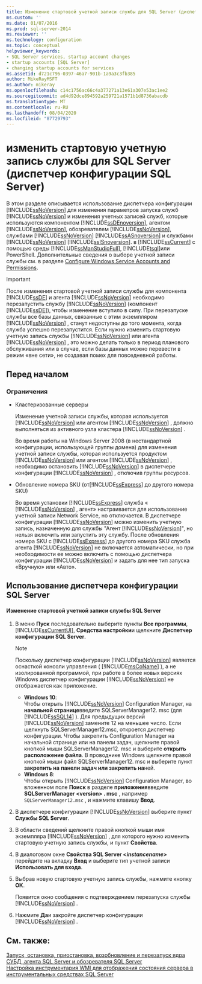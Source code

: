 ```yaml
---
title: Изменение стартовой учетной записи службы для SQL Server (диспетчер конфигурации SQL Server) | Документация Майкрософт
ms.custom: ''
ms.date: 01/07/2016
ms.prod: sql-server-2014
ms.reviewer: ''
ms.technology: configuration
ms.topic: conceptual
helpviewer_keywords:
- SQL Server services, startup account changes
- startup accounts [SQL Server]
- changing startup accounts for services
ms.assetid: d721c796-0397-46a7-901b-1a9a3c3fb385
author: MikeRayMSFT
ms.author: mikeray
ms.openlocfilehash: c14c1756ac66c4a377271a13e61a307e53ac1ee2
ms.sourcegitcommit: ad4d92dce894592a259721a1571b1d8736abacdb
ms.translationtype: MT
ms.contentlocale: ru-RU
ms.lasthandoff: 08/04/2020
ms.locfileid: "87729793"
---
```

# <a name="change-the-service-startup-account-for-sql-server-sql-server-configuration-manager"></a>изменить стартовую учетную запись службы для SQL Server (диспетчер конфигурации SQL Server)
  В этом разделе описывается использование диспетчера конфигурации [!INCLUDE[ssNoVersion](../../includes/ssnoversion-md.md)] для изменения параметров запуска служб [!INCLUDE[ssNoVersion](../../includes/ssnoversion-md.md)] и изменения учетных записей служб, которые используются компонентом [!INCLUDE[ssDEnoversion](../../includes/ssdenoversion-md.md)], агентом [!INCLUDE[ssNoVersion](../../includes/ssnoversion-md.md)], обозревателем [!INCLUDE[ssNoVersion](../../includes/ssnoversion-md.md)], службами [!INCLUDE[ssNoVersion](../../includes/ssnoversion-md.md)] [!INCLUDE[ssASnoversion](../../includes/ssasnoversion-md.md)] и службами [!INCLUDE[ssNoVersion](../../includes/ssnoversion-md.md)] [!INCLUDE[ssISnoversion](../../includes/ssisnoversion-md.md)]. в [!INCLUDE[ssCurrent](../../includes/sscurrent-md.md)] с помощью среды [!INCLUDE[ssManStudioFull](../../includes/ssmanstudiofull-md.md)], [!INCLUDE[tsql](../../includes/tsql-md.md)]или PowerShell. Дополнительные сведения о выборе учетной записи службы см. в разделе [Configure Windows Service Accounts and Permissions](configure-windows-service-accounts-and-permissions.md).  
  
> [!IMPORTANT]  
>  После изменения стартовой учетной записи службы для компонента [!INCLUDE[ssDE](../../includes/ssde-md.md)] и агента [!INCLUDE[ssNoVersion](../../includes/ssnoversion-md.md)] необходимо перезапустить службу [!INCLUDE[ssNoVersion](../../includes/ssnoversion-md.md)] (компонент [!INCLUDE[ssDE](../../includes/ssde-md.md)]), чтобы изменение вступило в силу. При перезапуске службы все базы данных, связанные с этим экземпляром [!INCLUDE[ssNoVersion](../../includes/ssnoversion-md.md)] , станут недоступны до того момента, когда служба успешно перезапустится. Если нужно изменить стартовую учетную запись службы [!INCLUDE[ssNoVersion](../../includes/ssnoversion-md.md)] или агента [!INCLUDE[ssNoVersion](../../includes/ssnoversion-md.md)] , это можно делать только в период планового обслуживания или в случае, если базы данных можно перевести в режим «вне сети», не создавая помех для повседневной работы.  
  
##  <a name="before-you-begin"></a><a name="BeforeYouBegin"></a> Перед началом  
  
###  <a name="limitations-and-restrictions"></a><a name="Restrictions"></a> Ограничения  
  
-   Кластеризованные серверы  
  
     Изменение учетной записи службы, которая используется [!INCLUDE[ssNoVersion](../../includes/ssnoversion-md.md)] или агентом [!INCLUDE[ssNoVersion](../../includes/ssnoversion-md.md)] , должно выполняться из активного узла кластера [!INCLUDE[ssNoVersion](../../includes/ssnoversion-md.md)] .  
  
     Во время работы на Windows Server 2008 (в нестандартной конфигурации, использующей группы домена) для изменения учетной записи службы, которая используется продуктом [!INCLUDE[ssNoVersion](../../includes/ssnoversion-md.md)] или агентом [!INCLUDE[ssNoVersion](../../includes/ssnoversion-md.md)] , необходимо остановить [!INCLUDE[ssNoVersion](../../includes/ssnoversion-md.md)] в диспетчере конфигурации [!INCLUDE[ssNoVersion](../../includes/ssnoversion-md.md)] , отключив группы ресурсов.  
  
-   Обновление номера SKU (от[!INCLUDE[ssExpress](../../includes/ssexpress-md.md)] до другого номера SKU)  
  
     Во время установки [!INCLUDE[ssExpress](../../includes/ssexpress-md.md)] служба « [!INCLUDE[ssNoVersion](../../includes/ssnoversion-md.md)] , агент» настраивается для использование учетной записи Network Service, но отключается. В диспетчере конфигурации [!INCLUDE[ssNoVersion](../../includes/ssnoversion-md.md)] можно изменить учетную запись, назначенную для службы "Агент [!INCLUDE[ssNoVersion](../../includes/ssnoversion-md.md)]", но нельзя включить или запустить эту службу. После обновления номера SKU с [!INCLUDE[ssExpress](../../includes/ssexpress-md.md)] до другого номера SKU служба агента [!INCLUDE[ssNoVersion](../../includes/ssnoversion-md.md)] не включается автоматически, но при необходимости ее можно включить с помощью диспетчера конфигурации [!INCLUDE[ssNoVersion](../../includes/ssnoversion-md.md)] и задать для нее тип запуска «Вручную» или «Авто».  
  
##  <a name="using-sql-server-configuration-manager"></a><a name="SSMSProcedure"></a> Использование диспетчера конфигурации SQL Server  
  
#### <a name="to-change-the-sql-server-service-startup-account"></a>Изменение стартовой учетной записи службы SQL Server  
  
1.  В меню **Пуск** последовательно выберите пункты **Все программы**, [!INCLUDE[ssCurrentUI](../../includes/sscurrentui-md.md)], **Средства настройки**и щелкните **Диспетчер конфигурации SQL Server**.  
  
    > [!NOTE]  
    >  Поскольку диспетчер конфигурации [!INCLUDE[ssNoVersion](../../includes/ssnoversion-md.md)] является оснасткой консоли управления ( [!INCLUDE[msCoName](../../includes/msconame-md.md)] ), а не изолированной программой, при работе в более новых версиях Windows диспетчер конфигурации [!INCLUDE[ssNoVersion](../../includes/ssnoversion-md.md)] не отображается как приложение.  
    >   
    >  -   **Windows 10**:  
    >          Чтобы открыть [!INCLUDE[ssNoVersion](../../includes/ssnoversion-md.md)] Configuration Manager, на **начальной странице**введите SQLServerManager12. msc (для [!INCLUDE[ssSQL14](../../includes/sssql14-md.md)] ). Для предыдущих версий [!INCLUDE[ssNoVersion](../../includes/ssnoversion-md.md)] замените 12 на меньшее число. Если щелкнуть SQLServerManager12.msc, откроется диспетчер конфигурации. Чтобы закрепить Configuration Manager на начальной странице или на панели задач, щелкните правой кнопкой мыши SQLServerManager12. msc и выберите **открыть расположение файла**. В проводнике Windows щелкните правой кнопкой мыши файл SQLServerManager12. msc и выберите пункт **закрепить на** **панели задач или закрепить на**ней.  
    > -   **Windows 8**:  
    >          Чтобы открыть [!INCLUDE[ssNoVersion](../../includes/ssnoversion-md.md)] Configuration Manager, во вложенном поле **Поиск** в разделе **приложения**введите **SQLServerManager \<version> . msc** , например `SQLServerManager12.msc` , и нажмите клавишу **Ввод**.  
  
2.  В диспетчере конфигурации [!INCLUDE[ssNoVersion](../../includes/ssnoversion-md.md)] выберите пункт **Службы SQL Server**.  
  
3.  В области сведений щелкните правой кнопкой мыши имя экземпляра [!INCLUDE[ssNoVersion](../../includes/ssnoversion-md.md)] , для которого нужно изменить стартовую учетную запись службы, и пункт **Свойства**.  
  
4.  В диалоговом окне **Свойства SQL Server \<***instancename***>** перейдите на вкладку **Вход** и выберите тип учетной записи **Использовать для входа**.  
  
5.  Выбрав новую стартовую учетную запись службы, нажмите кнопку **ОК**.  
  
     Появится окно сообщения с подтверждением перезапуска службы [!INCLUDE[ssNoVersion](../../includes/ssnoversion-md.md)] .  
  
6.  Нажмите **Да**и закройте диспетчер конфигурации [!INCLUDE[ssNoVersion](../../includes/ssnoversion-md.md)] .  
  
## <a name="see-also"></a>См. также:  
 [Запуск, остановка, приостановка, возобновление и перезапуск ядра СУБД, агента SQL Server и обозревателя SQL Server](start-stop-pause-resume-restart-sql-server-services.md)   
 [Настройка инструментария WMI для отображения состояния сервера в инструментальных средствах SQL Server](../../ssms/configure-wmi-to-show-server-status-in-sql-server-tools.md)  
  
  
